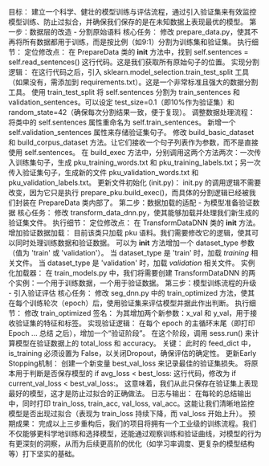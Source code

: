 目标： 建立一个科学、健壮的模型训练与评估流程，通过引入验证集来有效监控模型训练、防止过拟合，并确保我们保存的是在未知数据上表现最优的模型。
第一步：数据层的改造 - 分割原始语料
核心任务： 修改 prepare_data.py，使其不再将所有数据都用于训练，而是按比例（如9:1）分割为训练集和验证集。
执行细节：
定位修改点： 在 PrepareData 类的 __init__ 方法中，找到 self.sentences = self.read_sentences() 这行代码。这是我们获取所有原始句子的位置。
实现分割逻辑：
在这行代码之后，引入 sklearn.model_selection.train_test_split 工具（如果没有，需添加到 requirements.txt）。这是一个非常标准且强大的数据分割工具。
使用 train_test_split 将 self.sentences 分割为 train_sentences 和 validation_sentences。可以设定 test_size=0.1（即10%作为验证集）和 random_state=42（确保每次分割结果一致，便于复现）。
调整数据处理流程：
将类中的 self.sentences 属性重命名为 self.train_sentences。
新增一个 self.validation_sentences 属性来存储验证集句子。
修改 build_basic_dataset 和 build_corpus_dataset 方法。让它们接收一个句子列表作为参数，而不是直接使用 self.sentences。
在 build_exec 方法中，分别调用这两个方法两次：一次传入训练集句子，生成 pku_training_words.txt 和 pku_training_labels.txt；另一次传入验证集句子，生成新的文件 pku_validation_words.txt 和 pku_validation_labels.txt。
更新文件初始化 (init.py)： init.py 的调用逻辑不需要改变，因为它只是执行 prepare_pku.build_exec()，而具体的分割逻辑已经被我们封装在 PrepareData 类内部了。
第二步：数据加载的适配 - 为模型准备验证数据
核心任务： 修改 transform_data_dnn.py，使其能够加载并处理我们新生成的验证集文件。
执行细节：
定位修改点： 在 TransformDataDNN 类的 __init__ 方法。
增加验证数据加载：
目前该类只加载 pku 语料。我们需要修改它的逻辑，使其可以同时处理训练数据和验证数据。
可以为 __init__ 方法增加一个 dataset_type 参数（值为 'train' 或 'validation'）。
当 dataset_type 是 'train' 时，加载 _training_ 相关文件。
当 dataset_type 是 'validation' 时，加载 _validation_ 相关文件。
实例化加载器：
在 train_models.py 中，我们将需要创建 TransformDataDNN 的两个实例：一个用于训练数据，一个用于验证数据。
第三步：模型训练流程的升级 - 引入验证评估
核心任务： 修改 seg_dnn.py 中的 train_optimized 方法，使其在每个训练轮次（epoch）后，使用验证集来评估模型并据此作出判断。
执行细节：
修改 train_optimized 签名：
为其增加两个新参数：x_val 和 y_val，用于接收验证集的特征和标签。
实现验证逻辑：
在每个 epoch 的主循环末尾（即打印 Epoch ... 总结 之后），增加一个“验证阶段”。
在这个阶段，调用 sess.run() 来计算模型在验证数据上的 total_loss 和 accuracy。
关键： 此时的 feed_dict 中，is_training 必须设置为 False，以关闭Dropout，确保评估的确定性。
更新Early Stopping机制：
创建一个新变量 best_val_loss 来记录最佳的验证集损失。
将原本用于判断是否保存模型的 if avg_loss < best_loss: 这行代码，修改为 if current_val_loss < best_val_loss:。
这意味着，我们从此只保存在验证集上表现最好的模型，这才是防止过拟合的正确做法。
日志与输出：
在每轮的总结输出中，同时打印 train_loss, train_acc, val_loss, val_acc。这能让我们清晰地监控模型是否出现过拟合（表现为 train_loss 持续下降，而 val_loss 开始上升）。
预期成果：
完成以上三步重构后，我们的项目将拥有一个工业级的训练流程。我们不仅能够更科学地训练和选择模型，还能通过观察训练和验证曲线，对模型的行为有更深刻的洞察，从而为后续更高阶的优化（如学习率调度、更复杂的模型结构等）打下坚实的基础。